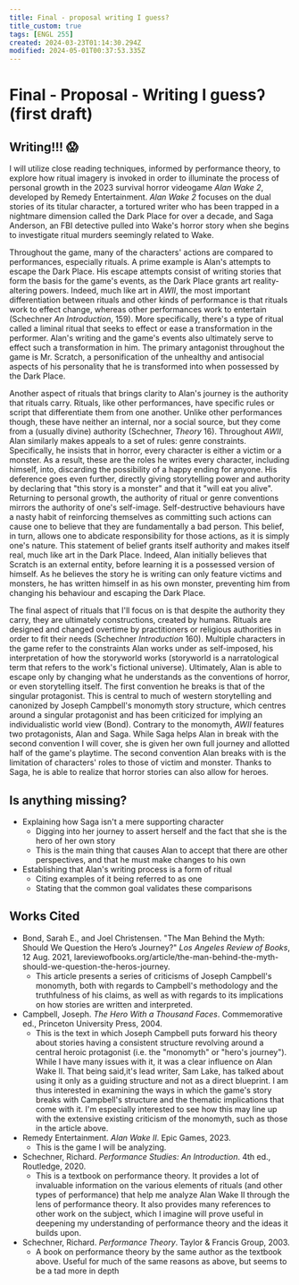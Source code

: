 ```yaml
---
title: Final - proposal writing I guess?
title_custom: true
tags: [ENGL 255]
created: 2024-03-23T01:14:30.294Z
modified: 2024-05-01T00:37:53.335Z
---
```


# Final - Proposal - Writing I guessʔ (first draft)

## Writing!!! 😱

I will utilize close reading techniques, informed by performance theory, to explore how ritual imagery is invoked in order to illuminate the process of personal growth in the 2023 survival horror videogame *Alan Wake 2*, developed by Remedy Entertainment. *Alan Wake 2* focuses on the dual stories of its titular character, a tortured writer who has been trapped in a nightmare dimension called the Dark Place for over a decade, and Saga Anderson, an FBI detective pulled into Wake's horror story when she begins to investigate ritual murders seemingly related to Wake. 

Throughout the game, many of the characters' actions are compared to performances, especially rituals. A prime example is Alan's attempts to escape the Dark Place. His escape attempts consist of writing stories that form the basis for the game's events, as the Dark Place grants art reality-altering powers. Indeed, much like art in *AWII*, the most important differentiation between rituals and other kinds of performance is that rituals work to effect change, whereas other performances work to entertain (Schechner *An Introduction*, 159). More specifically, there's a type of ritual called a liminal ritual that seeks to effect or ease a transformation in the performer. Alan's writing and the game's events also ultimately serve to effect such a transformation in him. The primary antagonist throughout the game is Mr. Scratch, a personification of the unhealthy and antisocial aspects of his personality that he is transformed into when possessed by the Dark Place.

Another aspect of rituals that brings clarity to Alan's journey is the authority that rituals carry. Rituals, like other performances, have specific rules or script that differentiate them from one another. Unlike other performances though, these have neither an internal, nor a social source, but they come from a (usually divine) authority (Schechner, *Theory* 16). Throughout *AWII*, Alan similarly makes appeals to a set of rules: genre constraints. Specifically, he insists that in horror, every character is either a victim or a monster. As a result, these are the roles he writes every character, including himself, into, discarding the possibility of a happy ending for anyone. His deference goes even further, directly giving storytelling power and authority by declaring that "this story is a monster" and that it "will eat you alive". Returning to personal growth, the authority of ritual or genre conventions mirrors the authority of one's self-image. Self-destructive behaviours have a nasty habit of reinforcing themselves as committing such actions can cause one to believe that they are fundamentally a bad person. This belief, in turn, allows one to abdicate responsibility for those actions, as it is simply one's nature. This statement of belief grants itself authority and makes itself real, much like art in the Dark Place. Indeed, Alan initially believes that Scratch is an external entity, before learning it is a possessed version of himself. As he believes the story he is writing can only feature victims and monsters, he has written himself in as his own monster, preventing him from changing his behaviour and escaping the Dark Place.

The final aspect of rituals that I'll focus on is that despite the authority they carry, they are ultimately constructions, created by humans. Rituals are designed and changed overtime by practitioners or religious authorities in order to fit their needs (Schechner *Introduction* 160). Multiple characters in the game refer to the constraints Alan works under as self-imposed, his interpretation of how the storyworld works (storyworld is a narratological term that refers to the work's fictional universe). Ultimately, Alan is able to escape only by changing what he understands as the conventions of horror, or even storytelling itself. The first convention he breaks is that of the singular protagonist. This is central to much of western storytelling and canonized by Joseph Campbell's monomyth story structure, which centres around a singular protagonist and has been criticized for implying an individualistic world view (Bond). Contrary to the monomyth, *AWII* features two protagonists, Alan and Saga. While Saga helps Alan in break with the second convention I will cover, she is given her own full journey and allotted half of the game's playtime. The second convention Alan breaks with is the limitation of characters' roles to those of victim and monster. Thanks to Saga, he is able to realize that horror stories can also allow for heroes.

## Is anything missing?
- Explaining how Saga isn't a mere supporting character
	- Digging into her journey to assert herself and the fact that she is the hero of her own story
	- This is the main thing that causes Alan to accept that there are other perspectives, and that he must make changes to his own
- Establishing that Alan's writing process is a form of ritual
	- Citing examples of it being referred to as one
	- Stating that the common goal validates these comparisons


## Works Cited

- Bond, Sarah E., and Joel Christensen. "The Man Behind the Myth: Should We Question the Hero’s Journey?" *Los Angeles Review of Books*, 12 Aug. 2021, lareviewofbooks.org/article/the-man-behind-the-myth-should-we-question-the-heros-journey.
	- This article presents a series of criticisms of Joseph Campbell's monomyth, both with regards to Campbell's methodology and the truthfulness of his claims, as well as with regards to its implications on how stories are written and interpreted. 
- Campbell, Joseph. *The Hero With a Thousand Faces*. Commemorative ed., Princeton University Press, 2004.
	- This is the text in which Joseph Campbell puts forward his theory about stories having a consistent structure revolving around a central heroic protagonist (i.e. the "monomyth" or "hero's journey"). While I have many issues with it, it was a clear influence on Alan Wake II. That being said,it's lead writer, Sam Lake, has talked about using it only as a guiding structure and not as a direct blueprint. I am thus interested in examining the ways in which the game's story breaks with Campbell's structure and the thematic implications that come with it. I'm especially interested to see how this may line up with the extensive existing criticism of the monomyth, such as those in the article above.
- Remedy Entertainment. *Alan Wake II*. Epic Games, 2023.
	- This is the game I will be analyzing.
- Schechner, Richard. *Performance Studies: An Introduction*. 4th ed., Routledge, 2020.
	- This is a textbook on performance theory. It provides a lot of invaluable information on the various elements of rituals (and other types of performance) that help me analyze Alan Wake II through the lens of performance theory. It also provides many references to other work on the subject, which I imagine will prove useful in deepening my understanding of performance theory and the ideas it builds upon.
- Schechner, Richard. *Performance Theory*. Taylor & Francis Group, 2003.
	- A book on performance theory by the same author as the textbook above. Useful for much of the same reasons as above, but seems to be a tad more in depth
